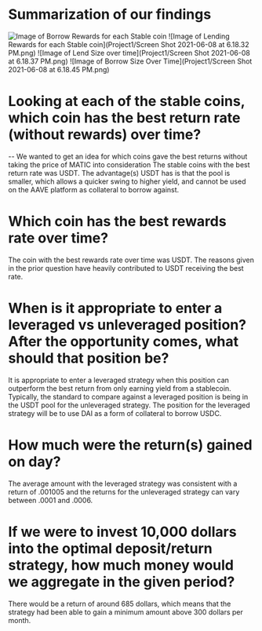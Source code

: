 # Summarization of our findings

![Image of Borrow Rewards for each Stable coin](C:\Users\Yonathan\Desktop\FinTech\Project1)
![Image of Lending Rewards for each Stable coin](Project1/Screen Shot 2021-06-08 at 6.18.32 PM.png)
![Image of Lend Size over time](Project1/Screen Shot 2021-06-08 at 6.18.37 PM.png)
![Image of Borrow Size Over Time](Project1/Screen Shot 2021-06-08 at 6.18.45 PM.png)

# Looking at each of the stable coins, which coin has the best return rate (without rewards) over time?
-- We wanted to get an idea for which coins gave the best returns without taking the price of MATIC into consideration
The stable coins with the best return rate was USDT. The advantage(s) USDT has is that the pool is smaller, which allows a quicker swing to higher 
yield, and cannot be used on the AAVE platform as collateral to borrow against.

# Which coin has the best rewards rate over time?
The coin with the best rewards rate over time was USDT. The reasons given in the prior question have heavily contributed to USDT receiving the
best rate.

# When is it appropriate to enter a leveraged vs unleveraged position? After the opportunity comes, what should that position be?
It is appropriate to enter a leveraged strategy when this position can outperform the best return from only earning yield from a stablecoin. Typically,
the standard to compare against a leveraged position is being in the USDT pool for the unleveraged strategy. The position for the leveraged strategy will be
to use DAI as a form of collateral to borrow USDC.

# How much were the return(s) gained on day? 
The average amount with the leveraged strategy was consistent with a return of .001005 and the returns for the unleveraged strategy can vary 
between .0001 and .0006.

# If we were to invest 10,000 dollars into the optimal deposit/return strategy, how much money would we aggregate in the given period? 
There would be a return of around 685 dollars, which means that the strategy had been able to gain a minimum amount above 300 dollars per month.